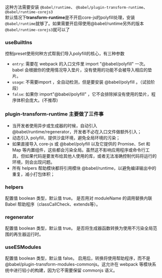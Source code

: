 这种方法需要安装
``@babel/runtime``、
``@babel/plugin-transform-runtime``、
``@babel/runtime-corejs3``  
默认情况下**transform-runtime**是不开启core-js的polyfill处理，安装``@babel/runtime``就够了。如果需要开启得使用@babel/runtime另外的版本``@babel/runtime-corejs3``就可以了  
### useBuiltIns
控制preset使用何种方式帮我们导入polyfill的核心，有三种参数
- ``entry``: 需要在 webpack 的⼊⼝⽂件⾥ import "@babel/polyfill" ⼀次。 babel 会根据你的使⽤情况导⼊垫⽚，没有使⽤的功能不会被导⼊相应的垫⽚。
- ``usage``: 不需要import ，全⾃动检测，但是要安装 @babel/polyfill 。（试验阶段）
- ``false``: 如果你 import"@babel/polyfill" ，它不会排除掉没有使⽤的垫⽚，程序体积会庞⼤。(不推荐)

### **plugin-transform-runtime** 主要做了三件事
- 当开发者使用异步或生成器的时候，自动引入@babel/runtime/regenerator，开发者不必在入口文件做额外引入；
- 动态引入 polyfill，提供沙盒环境，避免全局环境的污染；
- 如果直接导入 core-js 或 @babel/polyfill 以及它提供的 Promise、Set 和 Map 等内置组件，这些都会污染全局。虽然这不影响应用程序或命令行工具，但如果代码是要发布给其他人使用的库，或者无法准确控制代码将运行的环境，则会出现问题。
- 所有 helpers 帮助模块都将引用模块 @babel/runtime，以避免编译输出中的重复，减小打包体积；

### helpers
配置值 boolean 类型，默认值 true。
是否用对 moduleName 的调用替换内联 Babel 帮助程序（classCallCheck、extends等）。

### regenerator
配置值 boolean 类型，默认值 true。
是否将生成器函数转换为使用不污染全局范围的再生器运行时。

### useESModules
配置值 boolean 类型，默认值 false。
启用后，转换将使用帮助程序，而不是@babel/plugin-transform-modules-commonjs。这允许在 webpack 等模块系统中进行较小的构建，因为它不需要保留 commonjs 语义。